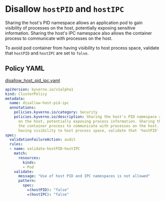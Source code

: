 # Disallow `hostPID` and `hostIPC`

Sharing the host's PID namespace allows an application pod to gain visibility of processes on the host, potentially exposing sensitive information. Sharing the host's IPC namespace also allows the container process to communicate with processes on the host. 

To avoid pod container from having visibility to host process space, validate that `hostPID` and `hostIPC` are set to `false`.

## Policy YAML 

[disallow_host_pid_ipc.yaml](best_practices/disallow_host_pid_ipc.yaml)

````yaml
apiVersion: kyverno.io/v1alpha1
kind: ClusterPolicy
metadata:
  name: disallow-host-pid-ipc
  annotations:
    policies.kyverno.io/category: Security
    policies.kyverno.io/description: Sharing the host's PID namespace allows visibility of process 
      on the host, potentially exposing process information. Sharing the host's IPC namespace allows 
      the container process to communicate with processes on the host. To avoid pod container from 
      having visibility to host process space, validate that 'hostPID' and 'hostIPC' are set to 'false'.
spec:
  validationFailureAction: audit
  rules:
  - name: validate-hostPID-hostIPC
    match:
      resources:
        kinds:
        - Pod
    validate:
      message: "Use of host PID and IPC namespaces is not allowed"
      pattern:
        spec:
          =(hostPID): "false"
          =(hostIPC): "false"
````

